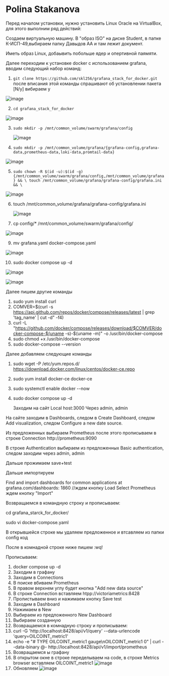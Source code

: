 # Polina Stakanova

Перед началом установки, нужно установить Linux Oracle на VirtualBox, для этого выполним ряд действий:

Создаем виртуальную машину. В "образ ISO" на диске Student, в папке К-ИСП-49,выбираем папку Давыдов АА и там лежит документ.

Иметь образ Linux, добаывить побольше ядер и опертивной паямяти.

Далее переходим к установке docker с использованием grafana, вводим следующий набор команд:

1) `git clone https://github.com/skl256/grafana_stack_for_docker.git `
   после вписания этой команды спрашивают об установлении пакета [N/y] вибираем y
   
![image](https://github.com/user-attachments/assets/a094b1e1-fbae-4aff-ad44-a19c78b5d4e1)

2) `cd grafana_stack_for_docker`
   
  ![image](https://github.com/user-attachments/assets/936bb14a-6479-4ea1-a7b2-bd6087586682)
 
3) `sudo mkdir -p /mnt/common_volume/swarm/grafana/config`

    ![image](https://github.com/user-attachments/assets/e8c8078e-1cf6-4019-8136-2af990990800)

4) `sudo mkdir -p /mnt/common_volume/grafana/{grafana-config,grafana-data,prometheus-data,loki-data,promtail-data} `

![image](https://github.com/user-attachments/assets/6a9bd0fc-2e22-4b64-a6d4-131036525bde)

5) `sudo chown -R $(id -u):$(id -g) {/mnt/common_volume/swarm/grafana/config,/mnt/common_volume/grafana} && \
touch /mnt/common_volume/grafana/grafana-config/grafana.ini && \ `

![image](https://github.com/user-attachments/assets/126e9fe3-bf9f-4a42-8884-1f38a7372c4c)

6) touch /mnt/common_volume/grafana/grafana-config/grafana.ini 

   ![image](https://github.com/user-attachments/assets/45042295-f2ab-40cd-a2ef-634106663b1b)

8) cp config/* /mnt/common_volume/swarm/grafana/config/ 

![image](https://github.com/user-attachments/assets/8f05b63c-c981-411b-a943-91f91fac8e07)

9) mv grafana.yaml docker-compose.yaml 

![image](https://github.com/user-attachments/assets/0b54a2eb-2a08-47f1-bb4f-b80e08d039a6)

10)  sudo docker compose up -d

![image](https://github.com/user-attachments/assets/0c570ab8-a834-451d-a2a9-01df103301cc)

![image](https://github.com/user-attachments/assets/39bf2dfa-9e11-4095-8283-0710cab17667)

Далее пишем другие команды
1) sudo yum install curl
2) COMVER=$(curl -s https://api.github.com/repos/docker/compose/releases/latest | grep 'tag_name' | cut -d\" -f4)
3) curl -L "https://github.com/docker/compose/releases/download/$COMVER/docker-compose-$(uname -s)-$(uname -m)" -o /usr/bin/docker-compose
4) sudo chmod +x /usr/bin/docker-compose
5) sudo docker-compose --version

Далее добавляем следующие команды
1) sudo wget -P /etc/yum.repos.d/ https://download.docker.com/linux/centos/docker-ce.repo
2) sudo yum install docker-ce docker-ce
3) sudo systemctl enable docker --now
4) sudo docker compose up -d

   Заходим на сайт Local host:3000
Через admin, admin

На сайте заходим в Dashboards, следом в Create Dashboard, следом Add visualization, следом Configure a new date source.

Из предложенных выбираем Prometheus после этого прописываем в строке Connection http://prometheus:9090

В  строке Authentication выбираем из предложенных Basic authentication, следом заходим через admin, admin

Дальше прожимаем save+test

Дальше импортируем 

Find and import dashboards for common applications at grafana.com/dashboards: 1860  //ждем кнопку Load
Select Prometheus
ждем кнопку "Import"

Возвращаемся в командную строку и прописываем: 

cd grafana_starck_for_docker/

sudo vi docker-compose.yaml

В открывшейся строке мы удаляем предложенное и втсавляем из папки config код

После в комнадной строке ниже пишем :wq!

Прописываем:
1. docker compose up -d
2. Заходим в графану
3. Заходим в Connections
4. В поиске вбиваем Prometheus
5. В правом верхнем углу будет кнопка "Add new data source"
6. В строке Connection вставляем htpp://victoriametrics:8428
7. Пролистываем вниз и нажимаем кнопку Save test
8. Заходим в Dashboard
9. Нажимаем в New
10. Выбираем из предложенного New Dashboard
11. Выбираем созданную
12. Возвращаемся в комнадную строку и прописываем:
13. curl -G 'http://localhost:8428/api/v1/query' --data-urlencode 'query=OILCOINT_metric1'
14. echo -e "# TYPE OILCOINT_metric1 gauge\nOILCOINT_metric1 0" | curl --data-binary @- http://localhost:8428/api/v1/import/prometheus
15. Возвращаемся ы графану
16. В открытом окне в строке переделываем на code, в строке Metrics browser вставляем OILCOINT_metric1
      ![image](https://github.com/user-attachments/assets/656b2cab-e1d9-439d-aa09-0b93ee93600e)
17. Обновляем
![image](https://github.com/user-attachments/assets/847ba0f6-3581-4a91-a04e-b1f94a0ec339)
